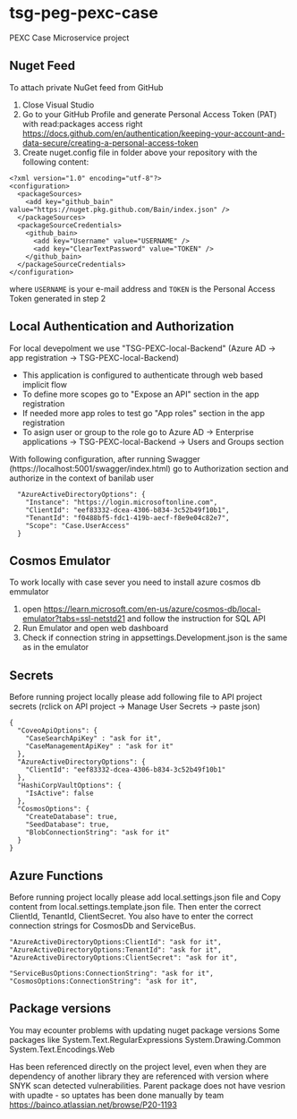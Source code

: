 # tsg-peg-pexc-case
PEXC Case Microservice project

## Nuget Feed 
To attach private NuGet feed from GitHub
1. Close Visual Studio
2. Go to your GitHub Profile and generate Personal Access Token (PAT) with read:packages access right
https://docs.github.com/en/authentication/keeping-your-account-and-data-secure/creating-a-personal-access-token
4. Create nuget.config file in folder above your repository with the following content:
```
<?xml version="1.0" encoding="utf-8"?>
<configuration>
  <packageSources>
    <add key="github_bain" value="https://nuget.pkg.github.com/Bain/index.json" />
  </packageSources>
  <packageSourceCredentials>
    <github_bain>
      <add key="Username" value="USERNAME" />
      <add key="ClearTextPassword" value="TOKEN" />
    </github_bain>
  </packageSourceCredentials>
</configuration>
```
where `USERNAME` is your e-mail address and `TOKEN` is the Personal Access Token generated in step 2

## Local Authentication and Authorization

For local devepolment we use "TSG-PEXC-local-Backend" (Azure AD -> app registration -> TSG-PEXC-local-Backend)
- This application is configured to authenticate through web based implicit flow
- To define more scopes go to "Expose an API" section in the app registration
- If needed more app roles to test go "App roles" section in the app registration
- To asign user or group to the role go to Azure AD -> Enterprise applications -> TSG-PEXC-local-Backend -> Users and Groups section

With following configuration, after running Swagger (https://localhost:5001/swagger/index.html) go to Authorization section and authorize in the context of banilab user 

```
  "AzureActiveDirectoryOptions": {
    "Instance": "https://login.microsoftonline.com",
    "ClientId": "eef83332-dcea-4306-b834-3c52b49f10b1",
    "TenantId": "f0488bf5-fdc1-419b-aecf-f8e9e04c82e7",
    "Scope": "Case.UserAccess"
  }
```


## Cosmos Emulator
To work locally with case sever you need to install azure cosmos db emmulator

1. open https://learn.microsoft.com/en-us/azure/cosmos-db/local-emulator?tabs=ssl-netstd21 and follow the instruction for SQL API
2. Run Emulator and open web dashboard 
2. Check if connection string in appsettings.Development.json is the same as in the emulator 

## Secrets 

Before running project locally please add following file to API project secrets 
(rclick on API project -> Manage User Secrets -> paste json)

```
{
  "CoveoApiOptions": {
    "CaseSearchApiKey" : "ask for it",
    "CaseManagementApiKey" : "ask for it" 
  },
  "AzureActiveDirectoryOptions": {
    "ClientId": "eef83332-dcea-4306-b834-3c52b49f10b1"
  },
  "HashiCorpVaultOptions": {
    "IsActive": false
  },
  "CosmosOptions": {
    "CreateDatabase": true,
    "SeedDatabase": true,
    "BlobConnectionString": "ask for it"
  }
}
```

## Azure Functions 

Before running project locally please add local.settings.json file and Copy content from local.settings.template.json file. 
Then enter the correct ClientId, TenantId, ClientSecret.
You also have to enter the correct connection strings for CosmosDb and ServiceBus.

```
"AzureActiveDirectoryOptions:ClientId": "ask for it",
"AzureActiveDirectoryOptions:TenantId": "ask for it",
"AzureActiveDirectoryOptions:ClientSecret": "ask for it",

"ServiceBusOptions:ConnectionString": "ask for it",
"CosmosOptions:ConnectionString": "ask for it",
```

## Package versions

You may ecounter problems with updating nuget package versions 
Some packages like
    System.Text.RegularExpressions
    System.Drawing.Common
    System.Text.Encodings.Web

Has been referenced directly on the project level, even when they are dependency of another library they are referenced with version where SNYK scan detected vulnerabilities.
Parent package does not have vesrion with upadte - so uptates has been done manually by team
https://bainco.atlassian.net/browse/P20-1193

